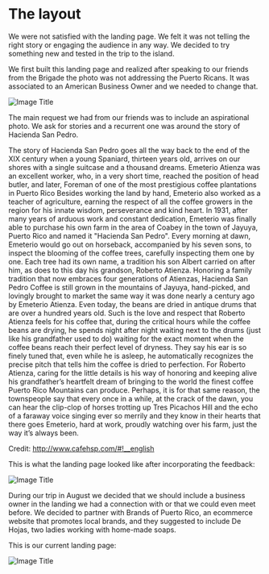 # The layout

We were not satisfied with the landing page. We felt it was not telling the right story or engaging the audience in any way. We decided to try something new and tested in the trip to the island.

We first built this landing page and realized after speaking to our friends from the Brigade the photo was not addressing the Puerto Ricans. It was associated to an American Business Owner and we needed to change that.

![Image Title](http://cl.ly/X7iK/Screen%20Shot%202014-07-31%20at%2012.37.54%20PM.png)


The main request we had from our friends was to include an aspirational photo. We ask for stories and a recurrent one was around the story of Hacienda San Pedro.

The story of Hacienda San Pedro goes all the way back to the end of the XIX century when a young Spaniard, thirteen years old, arrives on our shores with a single suitcase and a thousand dreams. Emeterio Atienza was an excellent worker, who, in a very short time, reached the position of head butler, and later,
Foreman of one of the most prestigious coffee plantations in Puerto Rico
Besides working the land by hand, Emeterio also worked as a teacher of agriculture, earning the respect of all the coffee growers in the region for his innate wisdom, perseverance and kind heart. In 1931, after many years of arduous work and constant dedication, Emeterio was finally able to purchase his own farm in the area of Coabey in the town of Jayuya, Puerto Rico and named it "Hacienda San Pedro". Every morning at dawn, Emeterio would go out on horseback, accompanied by his seven sons, to inspect the blooming of the coffee trees, carefully inspecting them one by one. Each tree had its own name, a tradition his son Albert carried on after him, as does to this day his grandson, Roberto Atienza.
Honoring a family tradition that now embraces four generations of Atienzas, Hacienda San Pedro Coffee is still grown in the mountains of Jayuya, hand-picked, and lovingly brought to market the same way it was done nearly a century ago by Emeterio Atienza. Even today, the beans are dried in antique drums that are over a hundred years old.
Such is the love and respect that Roberto Atienza feels for his coffee that, during the critical hours while the coffee beans are drying, he spends night after night waiting next to the drums (just like his grandfather used to do) waiting for the exact moment when the coffee beans reach their perfect level of dryness. They say his ear is so finely tuned that, even while he is asleep, he automatically recognizes the precise pitch that tells him the coffee is dried to perfection. For Roberto Atienza, caring for the little details is his way of honoring and keeping alive his grandfather’s heartfelt dream of bringing to the world the finest coffee Puerto Rico Mountains can produce. Perhaps, it is for that same reason, the townspeople say that every once in a while, at the crack of the dawn, you can hear the clip-clop of horses trotting up Tres Picachos Hill and the echo of a faraway voice singing ever so merrily and they know in their hearts that there goes Emeterio, hard at work, proudly watching over his farm, just the way it’s always been.

Credit: http://www.cafehsp.com/#!__english

This is what the landing page looked like after incorporating the feedback:

![Image Title](http://cl.ly/X8Hl/shot-20140820-1515-r7ep48-0.jpeg)

During our trip in August we decided that we should include a business owner in the landing we had a connection with or that we could even meet before. We decided to partner with Brands of Puerto Rico, an ecommerce website that promotes local brands, and they suggested to include De Hojas, two ladies working with home-made soaps.

This is our current landing page:

![Image Title](http://cl.ly/XBhe/Screen%20Shot%202014-08-22%20at%208.36.58%20AM.png)


